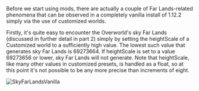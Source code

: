 Before we start using mods, there are actually a couple of Far Lands-related phenomena that can be observed in a completely vanilla install of 1.12.2 simply via the use of customized worlds.

Firstly, it's quite easy to encounter the Overworld's sky Far Lands (discussed in further detail in part 2) simply by setting the heightScale of a Customized world to a sufficiently high value. The lowest such value that generates sky Far Lands is 69273664. If heightScale is set to a value 69273656 or lower, sky Far Lands will not generate. Note that heightScale, like many other values in customized presets, is handled as a float, so at this point it's not possible to be any more precise than increments of eight.

![SkyFarLandsVanilla](https://raw.githubusercontent.com/muzikbike/FarLandsChronicles/patch-3/assets/Ch2/SkyFarLandsVanilla.png)
